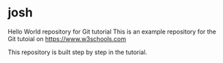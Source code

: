 # josh
Hello World repository for Git tutorial
This is an example repository for the Git tutoial on https://www.w3schools.com

This repository is built step by step in the tutorial.
